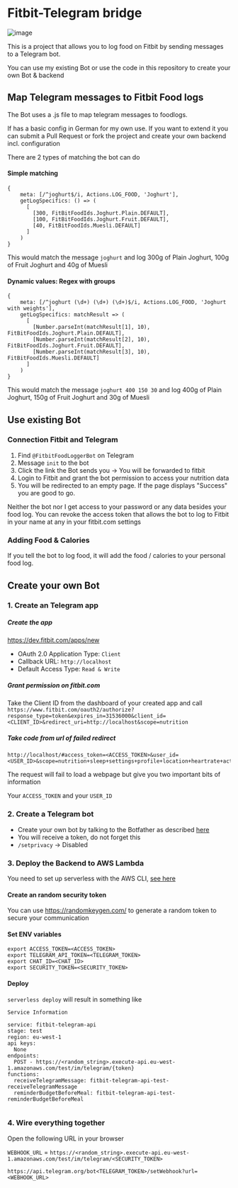 # Fitbit-Telegram bridge

![image](https://s3.eu-west-1.amazonaws.com/fitbit-telegram-bridge/ressources/IMG_2506.PNG)

This is a project that allows you to log food on Fitbit by sending messages to a Telegram bot.

You can use my existing Bot or use the code in this repository to create your own Bot & backend

## Map Telegram messages to Fitbit Food logs

The Bot uses a .js file to map telegram messages to foodlogs.

If has a basic config in German for my own use. If you want to extend it you can submit a Pull Request or fork the project and create your own backend incl. configuration

There are 2 types of matching the bot can do

#### Simple matching

```
{
    meta: [/^joghurt$/i, Actions.LOG_FOOD, 'Joghurt'],
    getLogSpecifics: () => (
      [
        [300, FitBitFoodIds.Joghurt.Plain.DEFAULT],
        [100, FitBitFoodIds.Joghurt.Fruit.DEFAULT],
        [40, FitBitFoodIds.Muesli.DEFAULT]
      ]
    )
}
```

This would match the message `joghurt` and log 300g of Plain Joghurt, 100g of Fruit Joghurt and 40g of Muesli


#### Dynamic values: Regex with groups

```
{
    meta: [/^joghurt (\d+) (\d+) (\d+)$/i, Actions.LOG_FOOD, 'Joghurt with weights'],
    getLogSpecifics: matchResult => (
      [
        [Number.parseInt(matchResult[1], 10), FitBitFoodIds.Joghurt.Plain.DEFAULT],
        [Number.parseInt(matchResult[2], 10), FitBitFoodIds.Joghurt.Fruit.DEFAULT],
        [Number.parseInt(matchResult[3], 10), FitBitFoodIds.Muesli.DEFAULT]
      ]
    )
}
```

This would match the message `joghurt 400 150 30` and log 400g of Plain Joghurt, 150g of Fruit Joghurt and 30g of Muesli 

## Use existing Bot

### Connection Fitbit and Telegram

1. Find `@FitbitFoodLoggerBot` on Telegram
2. Message `init` to the bot
3. Click the link the Bot sends you -> You will be forwarded to fitbit
4. Login to Fitbit and grant the bot permission to access your nutrition data
5. You will be redirected to an empty page. If the page displays "Success" you are good to go.

Neither the bot nor I get access to your password or any data besides your food log. You can revoke the access token that allows the bot to log to Fitbit in your name at any in your fitbit.com settings

### Adding Food & Calories

If you tell the bot to log food, it will add the food / calories to your personal food log.

## Create your own Bot

### 1. Create an Telegram app

##### Create the app

https://dev.fitbit.com/apps/new

* OAuth 2.0 Application Type: `Client`
* Callback URL: `http://localhost`
* Default Access Type: `Read & Write`


##### Grant permission on fitbit.com

Take the Client ID from the dashboard of your created app and call `https://www.fitbit.com/oauth2/authorize?response_type=token&expires_in=31536000&client_id=<CLIENT_ID>&redirect_uri=http://localhost&scope=nutrition`


##### Take code from url of failed redirect

```
http://localhost/#access_token=<ACCESS_TOKEN>&user_id=<USER_ID>&scope=nutrition+sleep+settings+profile+location+heartrate+activity+social+weight&token_type=Bearer&expires_in=31536000
```

The request will fail to load a webpage but give you two important bits of information

Your `ACCESS_TOKEN` and your `USER_ID`

### 2. Create a Telegram bot

- Create your own bot by talking to the Botfather as described [here](https://core.telegram.org/bots#6-botfather)
- You will receive a token, do not forget this
- `/setprivacy` -> Disabled

### 3. Deploy the Backend to AWS Lambda

You need to set up serverless with the AWS CLI, [see here](https://serverless.com/framework/docs/providers/aws/guide/quick-start/)

#### Create an random security token

You can use https://randomkeygen.com/ to generate a random token to secure your communication

#### Set ENV variables

```
export ACCESS_TOKEN=<ACCESS_TOKEN>
export TELEGRAM_API_TOKEN=<TELEGRAM_TOKEN>
export CHAT_ID=<CHAT_ID>
export SECURITY_TOKEN=<SECURITY_TOKEN>
```

#### Deploy

`serverless deploy` will result in something like

```
Service Information

service: fitbit-telegram-api
stage: test
region: eu-west-1
api keys:
  None
endpoints:
  POST - https://<random_string>.execute-api.eu-west-1.amazonaws.com/test/im/telegram/{token}
functions:
  receiveTelegramMessage: fitbit-telegram-api-test-receiveTelegramMessage
  reminderBudgetBeforeMeal: fitbit-telegram-api-test-reminderBudgetBeforeMeal
 
```

### 4. Wire everything together

Open the following URL in your browser

`WEBHOOK_URL` = `https://<random_string>.execute-api.eu-west-1.amazonaws.com/test/im/telegram/<SECURITY_TOKEN>`

`https://api.telegram.org/bot<TELEGRAM_TOKEN>/setWebhook?url=<WEBHOOK_URL>`
